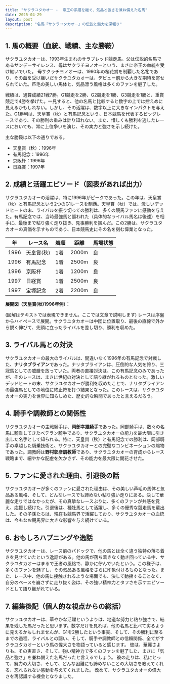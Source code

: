 ```yaml
---
title: "サクラユタカオー -  帝王の系譜を継ぐ、気品と強さを兼ね備えた名馬"
date: 2025-04-29
layout: post
description: "名馬『サクラユタカオー』の伝説と魅力を深堀り"
---
```


## 1. 馬の概要（血統、戦績、主な勝鞍）

サクラユタカオーは、1993年生まれのサラブレッド競走馬。父は伝説的名馬であるサンデーサイレンス、母はサクラチヨノオーという、まさに帝王の血統を受け継いでいた。  母サクラチヨノオーは、1990年の桜花賞を制覇した名牝であり、その血を受け継いだサクラユタカオーは、デビュー前から大きな期待を寄せられていた。芦毛の美しい馬体と、気品漂う風格は多くのファンを魅了した。

戦績は、通算成績21戦7勝。G1競走を2勝、G2競走を1勝、G3競走を1勝と、重賞競走で4勝を挙げた。一見すると、他の名馬と比較すると数字の上では控えめに見えるかもしれない。しかし、その活躍は、数字以上に大きなインパクトを与えた。G1勝利は、天皇賞（秋）と有馬記念という、日本競馬を代表するビッグレースであり、その勝利の重みは計り知れない。また、惜しくも勝利を逃したレースにおいても、常に上位争いを演じ、その実力と強さを示し続けた。

主な勝鞍は以下の通りである。

* 天皇賞（秋）：1996年
* 有馬記念：1996年
* 京阪杯：1996年
* 日経賞：1997年


## 2. 成績と活躍エピソード（図表があれば出力）

サクラユタカオーの活躍は、特に1996年がピークであった。この年は、天皇賞（秋）と有馬記念という2つのG1レースを制覇。天皇賞（秋）では、激しいデッドヒートの末、ライバルを振り切っての勝利は、多くの競馬ファンに感動を与えた。有馬記念では、当時最強馬と謳われた（具体的なライバル馬名は後述）を相手に、最後まで粘り強く走り抜き、見事勝利を掴んだ。この2勝は、サクラユタカオーの真価を示すものであり、日本競馬史にその名を刻む偉業となった。

| 年 | レース名 | 着順 | 距離 | 馬場状態 |
|---|---|---|---|---|
| 1996 | 天皇賞(秋) | 1着 | 2000m | 良 |
| 1996 | 有馬記念 | 1着 | 2500m | 良 |
| 1996 | 京阪杯 | 1着 | 1200m | 良 |
| 1997 | 日経賞 | 1着 | 2500m | 良 |
| 1997 | 宝塚記念 | 2着 | 2200m | 良 |


**展開図（天皇賞(秋)1996年例）：**

(図解はテキストでは表現できません。ここでは文章で説明します)
レースは序盤からハイペースで展開。サクラユタカオーは中団に位置取り、最後の直線で外から鋭く伸びて、先頭に立ったライバルを差し切り、勝利を収めた。


## 3. ライバル馬との対決

サクラユタカオーの最大のライバルは、間違いなく1996年の有馬記念で対戦した、**ナリタブライアン**であった。ナリタブライアンは、圧倒的な人気を誇り、三冠馬としての威厳を放っていた。両者の直接対決は、この有馬記念のみであったが、そのレースは、まさに世紀の対決として語り継がれるものとなった。激しいデッドヒートの末、サクラユタカオーが勝利を収めたことで、ナリタブライアンの最強馬としての地位に終止符を打つ結果となった。このレースは、サクラユタカオーの実力を世界に知らしめた、歴史的な瞬間であったと言えるだろう。


## 4. 騎手や調教師との関係性

サクラユタカオーの主戦騎手は、**岡部幸雄騎手**であった。岡部騎手は、数々の名馬に騎乗してきたベテラン騎手であり、サクラユタカオーの能力を最大限に引き出した名手として知られる。特に、天皇賞（秋）と有馬記念での勝利は、岡部騎手の卓越した騎乗技術と、サクラユタカオーとの完璧なコンビネーションの賜物であった。調教師は**野村彰彦調教師**であり、サクラユタカオーの育成からレース戦略まで、細やかな配慮を欠かさず、その能力を最大限に開花させた。


## 5. ファンに愛された理由、引退後の話

サクラユタカオーが多くのファンに愛された理由は、その美しい芦毛の馬体と気品ある風格、そして、どんなレースでも諦めない粘り強い走りにある。決して華麗な走りではなかったが、その真摯なレースぶりに、多くのファンが共感を覚え、応援し続けた。引退後は、種牡馬として活躍し、多くの優秀な競走馬を輩出した。その子孫たちは、現在も競馬界で活躍しており、サクラユタカオーの血統は、今もなお競馬界に大きな影響を与え続けている。


## 6. おもしろハプニングや逸話

サクラユタカオーは、レース前のパドックで、他の馬とは全く違う独特の落ち着きを見せていたという逸話がある。他の馬が落ち着きなく動き回っている中、サクラユタカオーはまるで王者の風格で、静かに佇んでいたという。この様子は、多くのファンを魅了し、その気品ある風格をさらに印象付けるものとなった。また、レース中、他の馬に接触されるような場面でも、決して動揺することなく、自分のペースを崩さずに走り抜く姿は、その強い精神力とタフさを示すエピソードとして語り継がれている。


## 7. 編集後記（個人的な視点からの総括）

サクラユタカオーは、華やかな活躍というよりは、地道な努力と粘り強さで、結果を残した馬だったと思います。数字だけを見れば、他の名馬と比べて劣るように見えるかもしれませんが、G1を2勝したという事実、そして、その勝利に至るまでの過程、ライバルとの闘い、そして、騎手や調教師との信頼関係、全てがサクラユタカオーという馬の偉大さを物語っていると感じます。  彼は、華麗さよりも、その実直さ、そして、強い精神力で多くのファンを魅了した、まさに「気品と強さ」を兼ね備えた名馬だったと言えるでしょう。  彼の走りは、私にとって、努力の大切さ、そして、どんな困難にも諦めないことの大切さを教えてくれる、忘れられない感動を与えてくれました。  改めて、サクラユタカオーの偉大さを再認識する機会となりました。
